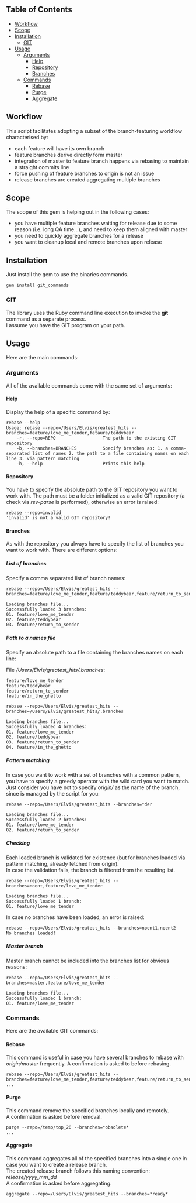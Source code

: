 ## Table of Contents
* [Workflow](#workflow)
* [Scope](#scope)
* [Installation](#installation)
  * [GIT](#git)
* [Usage](#usage)
  * [Arguments](#help)
    * [Help](#help)
    * [Repository](#repository)
    * [Branches](#branches)
  * [Commands](#commands)
    * [Rebase](#rebase)
    * [Purge](#purge)
    * [Aggregate](#aggregate)

## Workflow
This script facilitates adopting a subset of the branch-featuring workflow characterised by:
* each feature will have its own branch
* feature branches derive directly form master
* integration of master to feature branch happens via rebasing to maintain a straight commits line
* force pushing of feature branches to origin is not an issue
* release branches are created aggregating multiple branches

## Scope
The scope of this gem is helping out in the following cases:
* you have multiple feature branches waiting for release due to some reason (i.e. long QA time...), and need to keep them aligned with master
* you need to quickly aggregate branches for a release
* you want to cleanup local and remote branches upon release

## Installation
Just install the gem to use the binaries commands.
```
gem install git_commands
```

### GIT
The library uses the Ruby command line execution to invoke the **git** command as a separate process.  
I assume you have the GIT program on your path.

## Usage
Here are the main commands:

### Arguments
All of the available commands come with the same set of arguments:

#### Help
Display the help of a specific command by:

```
rebase --help
Usage: rebase --repo=/Users/Elvis/greatest_hits --branches=feature/love_me_tender,fetaure/teddybear
    -r, --repo=REPO                  The path to the existing GIT repository
    -b, --branches=BRANCHES          Specify branches as: 1. a comma-separated list of names 2. the path to a file containing names on each line 3. via pattern matching
    -h, --help                       Prints this help
```

#### Repository
You have to specify the absolute path to the GIT repository you want to work with. The path must be a folder initialized as a valid GIT repository (a check via *rev-parse* is performed), otherwise an error is raised:

```
rebase --repo=invalid
'invalid' is not a valid GIT repository!
```

#### Branches
As with the repository you always have to specify the list of branches you want to work with. There are different options:

##### List of branches
Specify a comma separated list of branch names:

```
rebase --repo=/Users/Elvis/greatest_hits --branches=feature/love_me_tender,feature/teddybear,feature/return_to_sender

Loading branches file...
Successfully loaded 3 branches:
01. feature/love_me_tender
02. feature/teddybear
03. feature/return_to_sender
```

##### Path to a names file
Specify an absolute path to a file containing the branches names on each line:

File */Users/Elvis/greatest_hits/.branches*:
```
feature/love_me_tender
feature/teddybear
feature/return_to_sender
feature/in_the_ghetto
```

```
rebase --repo=/Users/Elvis/greatest_hits --branches=/Users/Elvis/greatest_hits/.branches

Loading branches file...
Successfully loaded 4 branches:
01. feature/love_me_tender
02. feature/teddybear
03. feature/return_to_sender
04. feature/in_the_ghetto
```

##### Pattern matching
In case you want to work with a set of branches with a common pattern, you have to specify a greedy operator with the wild card you want to match.  
Just consider you have not to specify *origin/* as the name of the branch, since is managed by the script for you: 

```
rebase --repo=/Users/Elvis/greatest_hits --branches=*der

Loading branches file...
Successfully loaded 2 branches:
01. feature/love_me_tender
02. feature/return_to_sender
```

##### Checking
Each loaded branch is validated for existence (but for branches loaded via pattern matching, already fetched from origin).   
In case the validation fails, the branch is filtered from the resulting list.

```
rebase --repo=/Users/Elvis/greatest_hits --branches=noent,feature/love_me_tender

Loading branches file...
Successfully loaded 1 branch:
01. feature/love_me_tender
```

In case no branches have been loaded, an error is raised:

```
rebase --repo=/Users/Elvis/greatest_hits --branches=noent1,noent2
No branches loaded!
```

##### Master branch
Master branch cannot be included into the branches list for obvious reasons:

```
rebase --repo=/Users/Elvis/greatest_hits --branches=master,feature/love_me_tender

Loading branches file...
Successfully loaded 1 branch:
01. feature/love_me_tender
```

### Commands
Here are the available GIT commands:

#### Rebase
This command is useful in case you have several branches to rebase with _origin/master_ frequently.
A confirmation is asked to before rebasing.  

```
rebase --repo=/Users/Elvis/greatest_hits --branches=feature/love_me_tender,feature/teddybear,feature/return_to_sender
...
```

#### Purge
This command remove the specified branches locally and remotely.  
A confirmation is asked before removal.  

```
purge --repo=/temp/top_20 --branches=*obsolete*
...
```

#### Aggregate
This command aggregates all of the specified branches into a single one in case you want to create a release branch.  
The created release branch follows this naming convention: *release/yyyy_mm_dd*  
A confirmation is asked before aggregating.  

```
aggregate --repo=/Users/Elvis/greatest_hits --branches=*ready*
```
